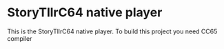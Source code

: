 # StoryTllrC64 native player
This is the StoryTllrC64 native player. To build this project you need CC65 compiler

